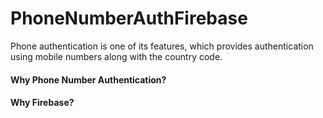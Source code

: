 # PhoneNumberAuthFirebase
Phone authentication is one of its features, which provides authentication using mobile numbers along with the country code.

#### Why Phone Number Authentication?

 #### Why Firebase?
